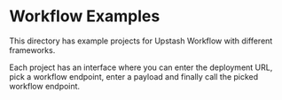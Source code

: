 # Workflow Examples

This directory has example projects for Upstash Workflow with different frameworks.

Each project has an interface where you can enter the deployment URL, pick a workflow endpoint, enter a payload and finally call the picked workflow endpoint.
